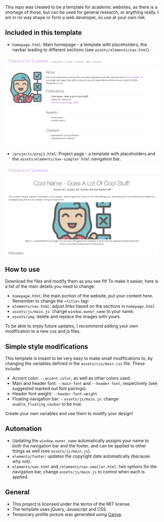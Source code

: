 This repo was created to be a template for academic websites, as there is a shortage of those, but can be used for general research, or anything really.
I am in no way shape or form a web developer, so use at your own risk.


## Included in this template
- ```homepage.html```: Main homepage - a template with placeholders, the navbar leading to different sections (see ```assets/elements/nav.html```).

![Homepage template example](/assets/img/main-page.jpg)


- ```/projects/proj1.html```: Project page - a template with placeholders and the ```assets/elements/nav-simpler.html``` navigation bar.

![Project page template example](/assets/img/project-page.jpg)


## How to use
Download the files and modify them as you see fit! 
To make it easier, here is a list of the main details you need to change:
- ```homepage.html```: the main portion of the website, put your content here. Remember to change the ```<title>``` tag!
- ```elements/nav.html```: adjust links based on the sections in ```homepage.html```.
- ```assets/js/main.js```:  change ```window.owner_name``` to your name.
- ```assets/img```: delete and replace the images with yours.

To be able to enjoy future updates, I recommend adding your own modification to a new css and js files.


## Simple style modifications
This template is meant to be very easy to make small modifications to, by changing the variables defined in the ```assets/css/main.css``` file. These include:
- Accent color: ```--accent-color```, as well as other colors used.
- Main and header font: ```--main-font``` and ```--header-font```, respectively (see suggested marked out font pairings).
- Header font weight: ```--header-font-weight```.
- Floating navigation bar: - ```assets/js/main.js```:  change ```enable_floating_navbar``` to be true.

Create your own variables and use them to modify your design!


## Automation 
- Updating the ```window.owner_name``` automatically assigns your name to both the navigation bar and the footer, and can be applied to other things as well (see ```assets/js/main.js```).
- ```elements/footer```: updates the copyright date automatically (because why not).
- ```elements/nav.html``` and ```/elements/nav-smaller.html```: two options for the navigation bar, change ```assets/js/main.js``` to control when each is applied.


## General
- This project is licensed under the terms of the MIT license.
- The template uses jQuery, Javascript and CSS.
- Temporary profile picture was generated using [Canva](https://canva.com).